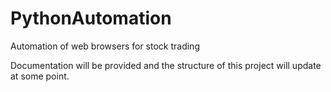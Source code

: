 # PythonAutomation
Automation of web browsers for stock trading

Documentation will be provided and the structure of this project will update at some point.
